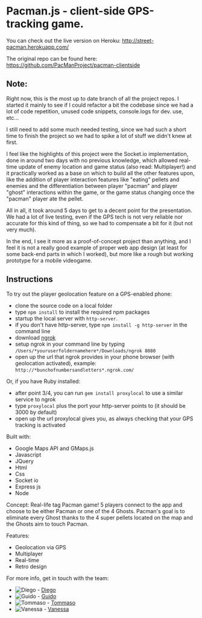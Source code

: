 Pacman.js - client-side GPS-tracking game.
==========================================
You can check out the live version on Heroku: http://street-pacman.herokuapp.com/

The original repo can be found here: https://github.com/PacManProject/pacman-clientside

Note: 
-----
Right now, this is the most up to date branch of all the project repos. I started it mainly to see if I could refactor a bit the codebase since we had a lot of code repetition, unused code snippets, console.logs for dev. use, etc...

I still need to add some much needed testing, since we had such a short time to finish the project so we had to spike a lot of stuff we didn't knew at first. 

I feel like the highlights of this project were the Socket.io implementation, done in around two days with no previous knowledge, which allowed real-time update of enemy location and game status (also read: Multiplayer!) and it practically worked as a base on which to build all the other features upon, like the addition of player interaction features like "eating" pellets and enemies and the differentiation between player "pacman" and player "ghost" interactions within the game, or the game status changing once the "pacman" player ate the pellet. 

All in all, it took around 5 days to get to a decent point for the presentation. We had a lot of live testing, even if the GPS tech is not very reliable nor accurate for this kind of thing, so we had to compensate a bit for it (but not very much).

In the end, I see it more as a proof-of-concept project than anything, and I feel it is not a really good example of proper web app design (at least for some back-end parts in which I worked), but more like a rough but working prototype for a mobile videogame.

Instructions
------------
To try out the player geolocation feature on a GPS-enabled phone:
 - clone the source code on a local folder
 - type ```npm install``` to install the required npm packages
 - startup the local server with ``` http-server ```.
 - if you don't have http-server, type ```npm install -g http-server``` in the command line
 - download [ngrok](http://ngrok.com/)
 - setup ngrok in your command line by typing ``` /Users/*youruserfoldernamehere*/Downloads/ngrok 8080 ```
 - open up the url that ngrok provides in your phone browser (with geolocation activated), example: ``` http://*bunchofnumbersandletters*.ngrok.com/ ```
 
Or, if you have Ruby installed:
 - after point 3/4, you can run ```gem install proxylocal``` to use a similar service to ngrok
 - type ```proxylocal``` plus the port your http-server points to (it should be 3000 by default)
 - open up the url proxylocal gives you, as always checking that your GPS tracking is activated


Built with:
- Google Maps API and GMaps.js
- Javascript
- JQuery
- Html
- Css
- Socket io
- Express js
- Node


Concept:
Real-life tag Pacman game! 5 players connect to the app and choose to be either Pacman or one of the 4 Ghosts. Pacman's goal is to eliminate every Ghost thanks to the 4 super pellets located on the map and the Ghosts aim to touch Pacman.


Features:
- Geolocation via GPS
- Multiplayer
- Real-time
- Retro design


For more info, get in touch with the team:
- ![Diego](https://avatars2.githubusercontent.com/u/10360735?v=3&s=120) - [Diego](https://github.com/jdiegoromero)
- ![Guido](https://avatars2.githubusercontent.com/u/10268884?v=3&s=120) - [Guido](https://github.com/guidovitafinzi)
- ![Tommaso](https://avatars2.githubusercontent.com/u/10244235?v=3&s=120) - [Tommaso](https://github.com/tommasobratto)
- ![Vanessa](https://avatars0.githubusercontent.com/u/10236105?v=3&s=100) - [Vanessa](https://github.com/vvirgitti)
